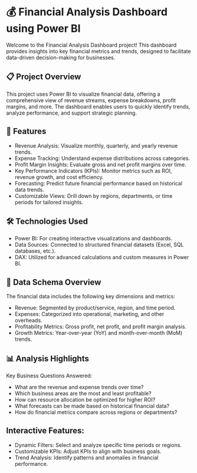 
# 💰 Financial Analysis Dashboard using Power BI

Welcome to the Financial Analysis Dashboard project! This dashboard provides insights into key financial metrics and trends, designed to facilitate data-driven decision-making for businesses.



## 📋 Project Overview

This project uses Power BI to visualize financial data, offering a comprehensive view of revenue streams, expense breakdowns, profit margins, and more. The dashboard enables users to quickly identify trends, analyze performance, and support strategic planning.

## 🚀 Features

- Revenue Analysis: Visualize monthly, quarterly, and yearly revenue trends.
- Expense Tracking: Understand expense distributions across categories.
- Profit Margin Insights: Evaluate gross and net profit margins over time.
- Key Performance Indicators (KPIs): Monitor metrics such as ROI, revenue growth, and cost efficiency.
- Forecasting: Predict future financial performance based on historical data trends.
- Customizable Views: Drill down by regions, departments, or time periods for tailored insights.

## 🛠️ Technologies Used

- Power BI: For creating interactive visualizations and dashboards.
- Data Sources: Connected to structured financial datasets (Excel, SQL databases, etc.).
- DAX: Utilized for advanced calculations and custom measures in Power BI.

## 📂 Data Schema Overview

The financial data includes the following key dimensions and metrics:

- Revenue: Segmented by product/service, region, and time period.
- Expenses: Categorized into operational, marketing, and other overheads.
- Profitability Metrics: Gross profit, net profit, and profit margin analysis.
- Growth Metrics: Year-over-year (YoY) and month-over-month (MoM) trends.

## 📊 Analysis Highlights

Key Business Questions Answered:

- What are the revenue and expense trends over time?
- Which business areas are the most and least profitable?
- How can resource allocation be optimized for higher ROI?
- What forecasts can be made based on historical financial data?
- How do financial metrics compare across regions or departments?

## Interactive Features:

- Dynamic Filters: Select and analyze specific time periods or regions.
- Customizable KPIs: Adjust KPIs to align with business goals.
- Trend Analysis: Identify patterns and anomalies in financial performance.

